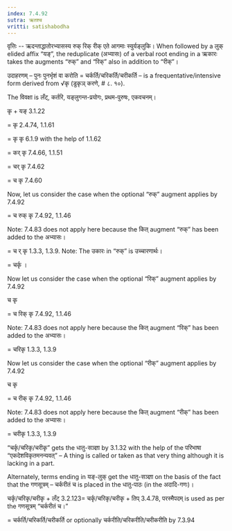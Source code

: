 ```yaml
---
index: 7.4.92
sutra: ऋतश्च
vritti: satishabodha
---
```



वृत्तिः -- ऋदन्ताद्धातोरभ्यासस्य रुक् रिक् रीक् एते आगमाः स्युर्यङ्लुकि। When followed by a लुक् elided affix “यङ्”, the reduplicate (अभ्यासः) of a verbal root ending in a ऋकारः takes the augments “रुक्” and “रिक्” also in addition to “रीक्”।


उदाहरणम् – पुनः पुनर्भृशं वा करोति = चर्कर्ति/चरिकर्ति/चरीकर्ति – is a frequentative/intensive form derived from √कृ (डुकृञ् करणे, # ८. १०).


The विवक्षा is लँट्, कर्तरि, यङ्लुगन्त-प्रयोगः, प्रथम-पुरुषः, एकवचनम्।

कृ + यङ् 3.1.22

= कृ 2.4.74, 1.1.61

= कृ कृ 6.1.9 with the help of 1.1.62

= कर् कृ 7.4.66, 1.1.51

= चर् कृ 7.4.62

= च कृ 7.4.60


Now, let us consider the case when the optional “रुक्” augment applies by 7.4.92

= च रुक् कृ 7.4.92, 1.1.46

Note: 7.4.83 does not apply here because the कित् augment “रुक्” has been added to the अभ्यासः।

= च र् कृ 1.3.3, 1.3.9. Note: The उकारः in “रुक्” is उच्चारणार्थः।

= चर्कृ ।


Now let us consider the case when the optional “रिक्” augment applies by 7.4.92

च कृ

= च रिक् कृ 7.4.92, 1.1.46

Note: 7.4.83 does not apply here because the कित् augment “रिक्” has been added to the अभ्यासः।

= चरिकृ 1.3.3, 1.3.9


Now let us consider the case when the optional “रीक्” augment applies by 7.4.92

च कृ

= च रीक् कृ 7.4.92, 1.1.46

Note: 7.4.83 does not apply here because the कित् augment “रीक्” has been added to the अभ्यासः।

= चरीकृ 1.3.3, 1.3.9


“चर्कृ/चरिकृ/चरीकृ” gets the धातु-सञ्ज्ञा by 3.1.32 with the help of the परिभाषा “एकदेशविकृतमनन्यवत्” – A thing is called or taken as that very thing although it is lacking in a part.

Alternately, terms ending in यङ्-लुक् get the धातु-सञ्ज्ञा on the basis of the fact that the गणसूत्रम् – चर्करीतं च is placed in the धातु-पाठः (in the अदादि-गणः)।


चर्कृ/चरिकृ/चरीकृ + लँट् 3.2.123= चर्कृ/चरिकृ/चरीकृ + तिप् 3.4.78, परस्मैपदम् is used as per the गणसूत्रम् “चर्करीतं च।”

= चर्कर्ति/चरिकर्ति/चरीकर्ति or optionally चर्करीति/चरिकरीति/चरीकरीति by 7.3.94


